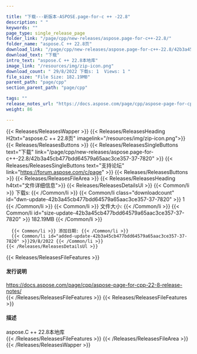 ```yaml
---

title: "下载---新版本-ASPOSE.page-for-c ++ -22.8"
description: " "
keywords: ""
page_type: single_release_page
folder_link: "/page/cpp/new-releases/aspose.page-for-c++-22.8/"
folder_name: "aspose.C ++ 22.8页"
download_link: "/page/cpp/new-releases/aspose.page-for-c++-22.8/42b3a45cb477bdd64579a65aac3ce357-37-7820"
download_text: "下载"
intro_text: "aspose.C ++ 22.8本地库"
image_link: "/resources/img/zip-icon.png"
download_count: " 29/8/2022 下载s: 1  Views: 1 "
file_size: "File Size: 182.19MB"
parent_path: "page/cpp"
section_parent_path: "page/cpp"

tags: ""
release_notes_url: "https://docs.aspose.com/page/cpp/aspose-page-for-cpp-22-8-release-notes/"
weight: 86

---
```


{{< Releases/ReleasesWapper >}}
  {{< Releases/ReleasesHeading H2txt="aspose.C ++ 22.8页" imagelink="/resources/img/zip-icon.png">}}
  {{< Releases/ReleasesButtons >}}
    {{< Releases/ReleasesSingleButtons text="下载" link="/page/cpp/new-releases/aspose.page-for-c++-22.8/42b3a45cb477bdd64579a65aac3ce357-37-7820" >}}
    {{< Releases/ReleasesSingleButtons text="支持论坛" link="https://forum.aspose.com/c/page" >}}
  {{< Releases/ReleasesButtons >}}
  {{< Releases/ReleasesFileArea >}}
    {{< Releases/ReleasesHeading h4txt="文件详细信息">}}
    {{< Releases/ReleasesDetailsUl >}}
      {{< Common/li >}} 下载s: {{< /Common/li >}}
      {{< Common/li class="downloadcount" id="dwn-update-42b3a45cb477bdd64579a65aac3ce357-37-7820" >}} 1 {{< /Common/li >}}
      {{< Common/li >}} 文件大小: {{< /Common/li >}}
      {{< Common/li id="size-update-42b3a45cb477bdd64579a65aac3ce357-37-7820" >}} 182.19MB {{< /Common/li >}}

      {{< Common/li >}} 添加日期: {{< /Common/li >}}
      {{< Common/li id="added-update-42b3a45cb477bdd64579a65aac3ce357-37-7820" >}}29/8/2022 {{< /Common/li >}}
    {{< /Releases/ReleasesDetailsUl >}}

  {{< Releases/ReleasesFileFeatures >}}
      <h4>发行说明</h4><div><a href='https://docs.aspose.com/page/cpp/aspose-page-for-cpp-22-8-release-notes/'>https://docs.aspose.com/page/cpp/aspose-page-for-cpp-22-8-release-notes/</a></div>
  {{< /Releases/ReleasesFileFeatures >}}
  {{< Releases/ReleasesFileFeatures >}}
      <h4>描述</h4><div class="HTMLDescription">aspose.C ++ 22.8本地库</div>
  {{< /Releases/ReleasesFileFeatures >}}
 {{< /Releases/ReleasesFileArea >}}
{{< /Releases/ReleasesWapper >}}


